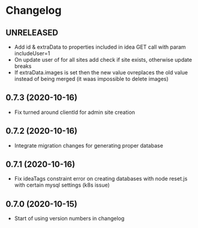 # Changelog

## UNRELEASED
* Add id & extraData to properties included in idea GET call with param includeUser=1
* On update user of for all sites add check if site exists, otherwise update breaks
* If extraData.images is set then the new value ovreplaces the old value instead of being merged (it waas impossible to delete images)

## 0.7.3 (2020-10-16)
* Fix turned around clientId for admin site creation

## 0.7.2 (2020-10-16)
* Integrate migration changes for generating proper database

## 0.7.1 (2020-10-16)
* Fix ideaTags constraint error on creating databases with node reset.js with certain mysql settings (k8s issue)

## 0.7.0 (2020-10-15)
* Start of using version numbers in changelog
